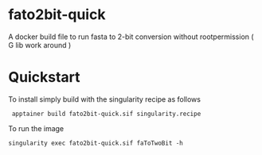 # fato2bit-quick
A docker build file to run fasta to 2-bit conversion without rootpermission ( G lib work around )

# Quickstart
To install simply build with the singularity recipe as follows

```
 apptainer build fato2bit-quick.sif singularity.recipe
```

To run the image

```
singularity exec fato2bit-quick.sif faToTwoBit -h
```

